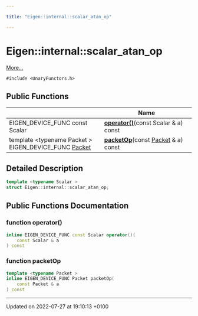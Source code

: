 ```yaml
---

title: "Eigen::internal::scalar_atan_op"

---
```


# Eigen::internal::scalar_atan_op



 [More...](#detailed-description)


`#include <UnaryFunctors.h>`

## Public Functions

|                | Name           |
| -------------- | -------------- |
| EIGEN_DEVICE_FUNC const Scalar | **[operator()](http://example.org/classes/structeigen_1_1internal_1_1scalar__atan__op/#function-operator())**(const Scalar & a) const |
| template <typename Packet \> <br>EIGEN_DEVICE_FUNC <a href="http://example.org/classes/unioneigen_1_1internal_1_1packet/">Packet</a> | **[packetOp](http://example.org/classes/structeigen_1_1internal_1_1scalar__atan__op/#function-packetop)**(const <a href="http://example.org/classes/unioneigen_1_1internal_1_1packet/">Packet</a> & a) const |

## Detailed Description

```cpp
template <typename Scalar >
struct Eigen::internal::scalar_atan_op;
```

## Public Functions Documentation

### function operator()

```cpp
inline EIGEN_DEVICE_FUNC const Scalar operator()(
    const Scalar & a
) const
```


### function packetOp

```cpp
template <typename Packet >
inline EIGEN_DEVICE_FUNC Packet packetOp(
    const Packet & a
) const
```


-------------------------------

Updated on 2022-07-27 at 19:10:13 +0100